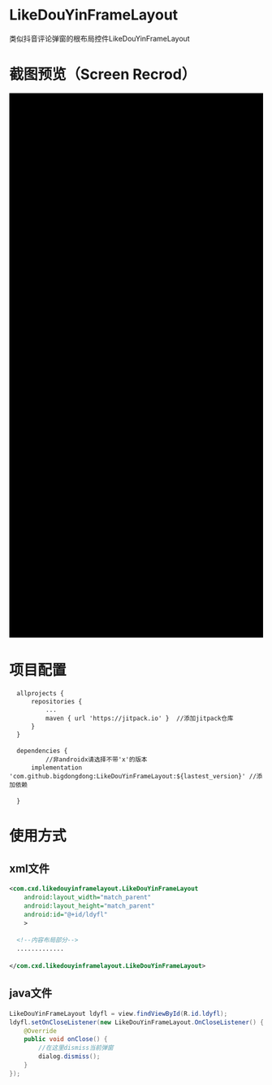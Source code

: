 # LikeDouYinFrameLayout
类似抖音评论弹窗的根布局控件LikeDouYinFrameLayout

# 截图预览（Screen Recrod）
<img  width = "500" src = "https://github.com/bigdongdong/LikeDouYinFrameLayout/blob/master/preview/preview.gif"></img></br>


# 项目配置

```
  allprojects {
      repositories {
          ...
          maven { url 'https://jitpack.io' }  //添加jitpack仓库
      }
  }
  
  dependencies {
          //非androidx请选择不带'x'的版本
	  implementation 'com.github.bigdongdong:LikeDouYinFrameLayout:${lastest_version}' //添加依赖
	  
  }
```

# 使用方式
## xml文件
```xml
<com.cxd.likedouyinframelayout.LikeDouYinFrameLayout
    android:layout_width="match_parent"
    android:layout_height="match_parent"            
    android:id="@+id/ldyfl"
    >
  
  <!--内容布局部分-->
  .............
  
</com.cxd.likedouyinframelayout.LikeDouYinFrameLayout>
```

## java文件
```java
LikeDouYinFrameLayout ldyfl = view.findViewById(R.id.ldyfl);
ldyfl.setOnCloseListener(new LikeDouYinFrameLayout.OnCloseListener() {
    @Override
    public void onClose() {
        //在这里dismiss当前弹窗
        dialog.dismiss();
    }
});
```
